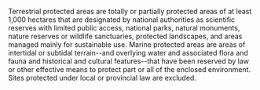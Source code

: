 Terrestrial protected areas are totally or partially protected areas of at least 1,000 hectares that are designated by national authorities as scientific reserves with limited public access, national parks, natural monuments, nature reserves or wildlife sanctuaries, protected landscapes, and areas managed mainly for sustainable use. Marine protected areas are areas of intertidal or subtidal terrain--and overlying water and associated flora and fauna and historical and cultural features--that have been reserved by law or other effective means to protect part or all of the enclosed environment. Sites protected under local or provincial law are excluded.